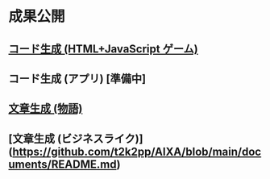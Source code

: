 # 成果公開
## [コード生成 (HTML+JavaScript ゲーム)](https://github.com/t2k2pp/AIXA/blob/main/games/README.md)
## コード生成 (アプリ) [準備中]
## [文章生成 (物語)](https://github.com/t2k2pp/AIXA/blob/main/Story/README.md)
## [文章生成 (ビジネスライク)] (https://github.com/t2k2pp/AIXA/blob/main/documents/README.md)
